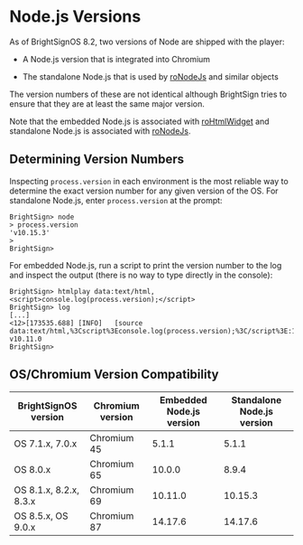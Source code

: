 # Node.js Versions

As of BrightSignOS 8.2, two versions of Node are shipped with the player:

*   A Node.js version that is integrated into Chromium
    
*   The standalone Node.js that is used by [roNodeJs](https://docs.brightsign.biz/display/DOC/roNodeJs) and similar objects
    

The version numbers of these are not identical although BrightSign tries to ensure that they are at least the same major version.

Note that the embedded Node.js is associated with [roHtmlWidget](../../developers/brightscript/object-reference/presentation-and-widget-objects/rohtmlwidget.md) and standalone Node.js is associated with [roNodeJs](../../developers/brightscript/object-reference/presentation-and-widget-objects/ronodejs.md).

## Determining Version Numbers

Inspecting `process.version` in each environment is the most reliable way to determine the exact version number for any given version of the OS. For standalone Node.js, enter `process.version` at the prompt:

```
BrightSign> node
> process.version
'v10.15.3'
> 
BrightSign>
```

  
For embedded Node.js, run a script to print the version number to the log and inspect the output (there is no way to type directly in the console):

```
BrightSign> htmlplay data:text/html,<script>console.log(process.version);</script>
BrightSign> log
[...]
<12>[173535.688] [INFO]   [source data:text/html,%3Cscript%3Econsole.log(process.version);%3C/script%3E:1]: v10.11.0 
BrightSign>
```

## OS/Chromium Version Compatibility

| BrightSignOS version | Chromium version | Embedded Node.js version | Standalone Node.js version |
| --- | --- | --- | --- |
| OS 7.1.x, 7.0.x | Chromium 45 | 5.1.1 | 5.1.1 |
| OS 8.0.x | Chromium 65 | 10.0.0 | 8.9.4 |
| OS 8.1.x, 8.2.x, 8.3.x | Chromium 69 | 10.11.0 | 10.15.3 |
| OS 8.5.x, OS 9.0.x | Chromium 87 | 14.17.6 | 14.17.6 |